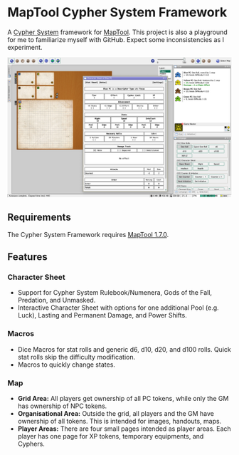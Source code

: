 # MapTool Cypher System Framework

A [Cypher System](http://cypher-system.com) framework for [MapTool](https://www.rptools.net). This project is also a playground for me to familiarize myself with GitHub. Expect some inconsistencies as I experiment.

![Screen Shot](https://github.com/mrkwnzl/maptool-cypher-framework/blob/master/Screen%20Shot.png)

## Requirements

The Cypher System Framework requires [MapTool 1.7.0](https://github.com/RPTools/maptool/releases/tag/1.7.0).

## Features

### Character Sheet

- Support for Cypher System Rulebook/Numenera, Gods of the Fall, Predation, and Unmasked.
- Interactive Character Sheet with options for one additional Pool (e.g. Luck), Lasting and Permanent Damage, and Power Shifts.

### Macros

- Dice Macros for stat rolls and generic d6, d10, d20, and d100 rolls. Quick stat rolls skip the difficulty modification.
- Macros to quickly change states.

### Map

- **Grid Area:** All players get ownership of all PC tokens, while only the GM has ownership of NPC tokens.
- **Organisational Area:** Outside the grid, all players and the GM have ownership of all tokens. This is intended for images, handouts, maps.
- **Player Areas:** There are four small pages intended as player areas. Each player has one page for XP tokens, temporary equipments, and Cyphers.
